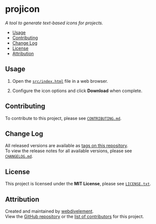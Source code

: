 # projicon

_A tool to generate text-based icons for projects._

- [Usage](#usage)
- [Contributing](#contributing)
- [Change Log](#change-log)
- [License](#license)
- [Attribution](#attribution)

## Usage

1. Open the [`src/index.html`](src/index.html) file in a web browser.

2. Configure the icon options and click **Download** when complete.

## Contributing

To contribute to this project, please see [`CONTRIBUTING.md`](CONTRIBUTING.md).

## Change Log

All released versions are available as
[tags on this repository](https://github.com/webdivelement/projicon/tags).  
To view the release notes for all available versions, please see
[`CHANGELOG.md`](CHANGELOG.md).

## License

This project is licensed under the **MIT License**, please see
[`LICENSE.txt`](LICENSE.txt).

## Attribution

Created and maintained by [webdivelement](https://github.com/webdivelement).  
View the
[GitHub repository](https://github.com/webdivelement/projicon)
or the
[list of contributors](https://github.com/webdivelement/projicon/contributors)
for this project.
